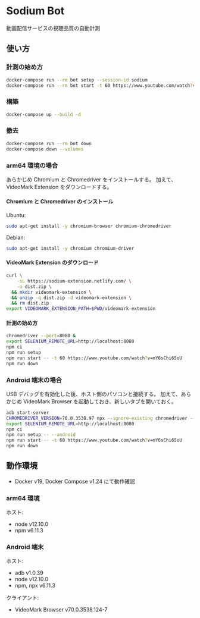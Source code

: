# Sodium Bot

動画配信サービスの視聴品質の自動計測

## 使い方

### 計測の始め方

```sh
docker-compose run --rm bot setup --session-id sodium
docker-compose run --rm bot start -t 60 https://www.youtube.com/watch?v=mY6sChi65oU
```

### 構築

```sh
docker-compose up --build -d
```

### 撤去

```sh
docker-compose run --rm bot down
docker-compose down --volumes
```

### arm64 環境の場合

あらかじめ Chromium と Chromedriver をインストールする。
加えて、VideoMark Extension をダウンロードする。

#### Chromium と Chromedriver のインストール

Ubuntu:

```sh
sudo apt-get install -y chromium-browser chromium-chromedriver
```

Debian:

```sh
sudo apt-get install -y chromium chromium-driver
```

#### VideoMark Extension のダウンロード

```sh
curl \
    -sL https://sodium-extension.netlify.com/ \
    -o dist.zip \
  && mkdir videomark-extension \
  && unzip -q dist.zip -d videomark-extension \
  && rm dist.zip
export VIDEOMARK_EXTENSION_PATH=$PWD/videomark-extension
```

#### 計測の始め方

```sh
chromedriver --port=8080 &
export SELENIUM_REMOTE_URL=http://localhost:8080
npm ci
npm run setup
npm run start -- -t 60 https://www.youtube.com/watch?v=mY6sChi65oU
npm run down
```

### Android 端末の場合

USB デバッグを有効化した後、ホスト側のパソコンと接続する。
加えて、あらかじめ VideoMark Browser を起動しておき、新しいタブを開いておく。

```sh
adb start-server
CHROMEDRIVER_VERSION=70.0.3538.97 npx --ignore-existing chromedriver --port=8080 &
export SELENIUM_REMOTE_URL=http://localhost:8080
npm ci
npm run setup -- --android
npm run start -- -t 60 https://www.youtube.com/watch?v=mY6sChi65oU
npm run down
```

## 動作環境

- Docker v19, Docker Compose v1.24 にて動作確認

### arm64 環境

ホスト:

- node v12.10.0
- npm v6.11.3

### Android 端末

ホスト:

- adb v1.0.39
- node v12.10.0
- npm, npx v6.11.3

クライアント:

- VideoMark Browser v70.0.3538.124-7
